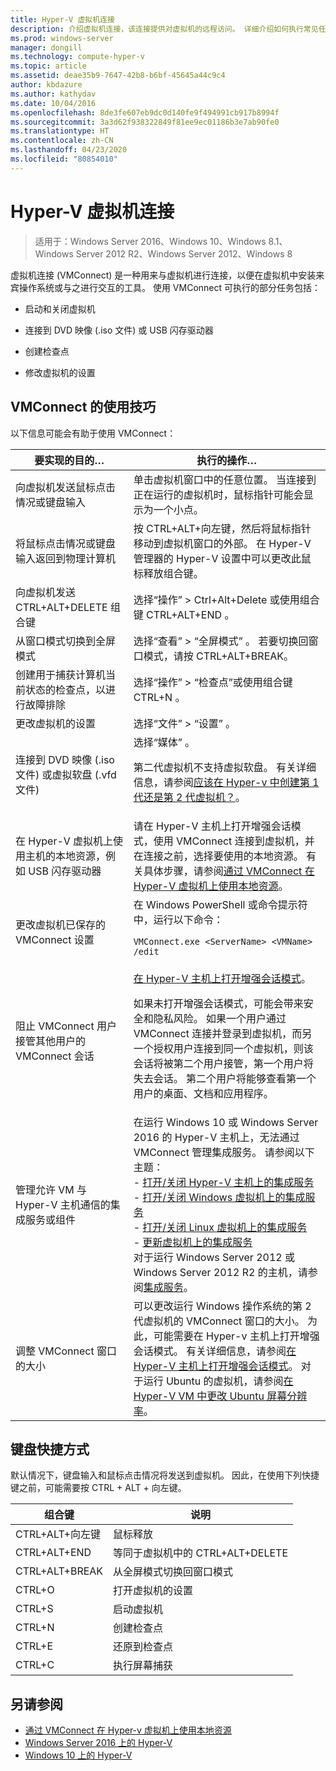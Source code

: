 ```yaml
---
title: Hyper-V 虚拟机连接
description: 介绍虚拟机连接，该连接提供对虚拟机的远程访问。 详细介绍如何执行常见任务，例如向虚拟机发送 Ctrl-Alt-Delete。
ms.prod: windows-server
manager: dongill
ms.technology: compute-hyper-v
ms.topic: article
ms.assetid: deae35b9-7647-42b8-b6bf-45645a44c9c4
author: kbdazure
ms.author: kathydav
ms.date: 10/04/2016
ms.openlocfilehash: 8de3fe607eb9dc0d140fe9f494991cb917b8994f
ms.sourcegitcommit: 3a3d62f938322849f81ee9ec01186b3e7ab90fe0
ms.translationtype: HT
ms.contentlocale: zh-CN
ms.lasthandoff: 04/23/2020
ms.locfileid: "80854010"
---
```

# <a name="hyper-v-virtual-machine-connection"></a>Hyper-V 虚拟机连接

>适用于：Windows Server 2016、Windows 10、Windows 8.1、Windows Server 2012 R2、Windows Server 2012、Windows 8

虚拟机连接 \(VMConnect\) 是一种用来与虚拟机进行连接，以便在虚拟机中安装来宾操作系统或与之进行交互的工具。 使用 VMConnect 可执行的部分任务包括：  
  
-   启动和关闭虚拟机  
  
-   连接到 DVD 映像 \(.iso 文件\) 或 USB 闪存驱动器  
  
-   创建检查点  
  
-   修改虚拟机的设置  
    
## <a name="tips-for-using-vmconnect"></a>VMConnect 的使用技巧  
以下信息可能会有助于使用 VMConnect：  
  
|要实现的目的…|执行的操作…|  
|---------------|------------|  
|向虚拟机发送鼠标点击情况或键盘输入|单击虚拟机窗口中的任意位置。 当连接到正在运行的虚拟机时，鼠标指针可能会显示为一个小点。|  
|将鼠标点击情况或键盘输入返回到物理计算机|按 CTRL\+ALT\+向左键，然后将鼠标指针移动到虚拟机窗口的外部。 在 Hyper\-V 管理器的 Hyper\-V 设置中可以更改此鼠标释放组合键。|  
|向虚拟机发送 CTRL\+ALT\+DELETE 组合键|选择“操作” > Ctrl\+Alt\+Delete 或使用组合键 CTRL\+ALT\+END   。|  
|从窗口模式切换到全屏模式|选择“查看” > “全屏模式”   。 若要切换回窗口模式，请按 CTRL\+ALT\+BREAK。|  
|创建用于捕获计算机当前状态的检查点，以进行故障排除|选择“操作” > “检查点”或使用组合键 CTRL\+N   。|  
|更改虚拟机的设置|选择“文件” > “设置”   。|  
|连接到 DVD 映像 \(.iso 文件\) 或虚拟软盘 \(.vfd 文件\)|选择“媒体”  。<p>第二代虚拟机不支持虚拟软盘。 有关详细信息，请参阅[应该在 Hyper-v 中创建第 1 代还是第 2 代虚拟机？](../plan/Should-I-create-a-generation-1-or-2-virtual-machine-in-Hyper-V.md)。|  
|在 Hyper\-V 虚拟机上使用主机的本地资源，例如 USB 闪存驱动器|请在 Hyper-V 主机上打开增强会话模式，使用 VMConnect 连接到虚拟机，并在连接之前，选择要使用的本地资源。 有关具体步骤，请参阅[通过 VMConnect 在 Hyper\-V 虚拟机上使用本地资源](Use-local-resources-on-Hyper-V-virtual-machine-with-VMConnect.md)。|  
|更改虚拟机已保存的 VMConnect 设置|在 Windows PowerShell 或命令提示符中，运行以下命令：<p>`VMConnect.exe <ServerName> <VMName> /edit`|  
|阻止 VMConnect 用户接管其他用户的 VMConnect 会话|[在 Hyper-V 主机上打开增强会话模式](Use-local-resources-on-Hyper-V-virtual-machine-with-VMConnect.md#turn-on-enhanced-session-mode-on-a-hyper-v-host)。<p>如果未打开增强会话模式，可能会带来安全和隐私风险。 如果一个用户通过 VMConnect 连接并登录到虚拟机，而另一个授权用户连接到同一个虚拟机，则该会话将被第二个用户接管，第一个用户将失去会话。 第二个用户将能够查看第一个用户的桌面、文档和应用程序。|
|管理允许 VM 与 Hyper-V 主机通信的集成服务或组件| 在运行 Windows 10 或 Windows Server 2016 的 Hyper-V 主机上，无法通过 VMConnect 管理集成服务。 请参阅以下主题： <br />- [打开/关闭 Hyper-V 主机上的集成服务](https://msdn.microsoft.com/virtualization/hyperv_on_windows/user_guide/managing_ics) <br />- [打开/关闭 Windows 虚拟机上的集成服务](https://msdn.microsoft.com/virtualization/hyperv_on_windows/user_guide/managing_ics#manage-integration-services-from-guest-os-windows)<br />- [打开/关闭 Linux 虚拟机上的集成服务](https://msdn.microsoft.com/virtualization/hyperv_on_windows/user_guide/managing_ics#manage-integration-services-from-guest-os-linux) <br />- [更新虚拟机上的集成服务](https://msdn.microsoft.com/virtualization/hyperv_on_windows/user_guide/managing_ics#integration-service-maintenance)  <br />对于运行 Windows Server 2012 或 Windows Server 2012 R2 的主机，请参阅[集成服务](https://technet.microsoft.com/library/dn798297(v=ws.11).aspx)。|
|调整 VMConnect 窗口的大小|可以更改运行 Windows 操作系统的第 2 代虚拟机的 VMConnect 窗口的大小。 为此，可能需要在 Hyper-v 主机上打开增强会话模式。 有关详细信息，请参阅[在 Hyper-V 主机上打开增强会话模式](Use-local-resources-on-Hyper-V-virtual-machine-with-VMConnect.md#turn-on-enhanced-session-mode-on-a-hyper-v-host)。 对于运行 Ubuntu 的虚拟机，请参阅[在 Hyper-V VM 中更改 Ubuntu 屏幕分辨率](https://blogs.msdn.microsoft.com/virtual_pc_guy/2014/09/19/changing-ubuntu-screen-resolution-in-a-hyper-v-vm/)。|


## <a name="keyboard-shortcuts"></a>键盘快捷方式  
默认情况下，键盘输入和鼠标点击情况将发送到虚拟机。 因此，在使用下列快捷键之前，可能需要按 CTRL + ALT + 向左键。 

|组合键|说明|  
|-------------------|---------------|  
|CTRL\+ALT\+向左键|鼠标释放|  
|CTRL\+ALT\+END|等同于虚拟机中的 CTRL\+ALT\+DELETE|  
|CTRL\+ALT\+BREAK|从全屏模式切换回窗口模式|  
|CTRL\+O|打开虚拟机的设置|  
|CTRL\+S|启动虚拟机|  
|CTRL\+N|创建检查点|  
|CTRL\+E|还原到检查点|  
|CTRL\+C|执行屏幕捕获|  

## <a name="see-also"></a>另请参阅  
-   [通过 VMConnect 在 Hyper-v 虚拟机上使用本地资源](Use-local-resources-on-Hyper-V-virtual-machine-with-VMConnect.md)  
-   [Windows Server 2016 上的 Hyper-V](../Hyper-V-on-Windows-Server.md)  
-   [Windows 10 上的 Hyper-V](https://msdn.microsoft.com/virtualization/hyperv_on_windows/windows_welcome)  
  
  
